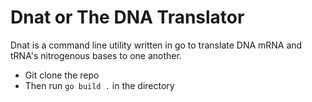 # Dnat or The DNA Translator
Dnat is a command line utility written in go to translate DNA mRNA and tRNA's nitrogenous bases to one another.

- Git clone the repo
- Then run `go build .` in the directory
